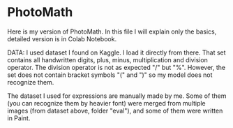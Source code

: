 # PhotoMath

Here is my version of PhotoMath. In this file I will explain only the basics, detailed version is in Colab Notebook.

DATA:
I used dataset I found on Kaggle. I load it directly from there. That set contains all handwritten digits, plus, minus, multiplication and division operator. The division operator is not as expected "/" but "%". However, the set does not contain bracket symbols "(" and ")" so my model does not recognize them. 

The dataset I used for expressions are manually made by me. Some of them (you can recognize them by heavier font) were merged from multiple images (from dataset above, folder "eval"), and some of them were written in Paint. 
